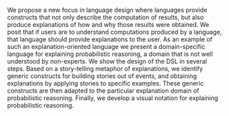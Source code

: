 We propose a new focus in language design where languages provide constructs
that not only describe the computation of results, but also produce
explanations of how and why those results were obtained. We posit that if users
are to understand computations produced by a language, that language should
provide explanations to the user.  As an example of such an
explanation-oriented language we present a domain-specific language for
explaining probabilistic reasoning, a domain that is not well understood by
non-experts. We show the design of the DSL in several steps. Based on a
story-telling metaphor of explanations, we identify generic constructs for
building stories out of events, and obtaining explanations by applying stories
to specific examples. These generic constructs are then adapted to the
particular explanation domain of probabilistic reasoning. Finally, we develop a
visual notation for explaining probabilistic reasoning.
